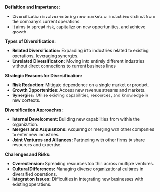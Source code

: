
**Definition and Importance:**
- Diversification involves entering new markets or industries distinct from the company’s current operations.
- It aims to spread risk, capitalize on new opportunities, and achieve growth.

**Types of Diversification:**
- **Related Diversification:** Expanding into industries related to existing operations, leveraging synergies.
- **Unrelated Diversification:** Moving into entirely different industries without direct connections to current business lines.

**Strategic Reasons for Diversification:**
- **Risk Reduction:** Mitigate dependence on a single market or product.
- **Growth Opportunities:** Access new revenue streams and markets.
- **Synergies:** Utilize existing capabilities, resources, and knowledge in new contexts.

**Diversification Approaches:**
- **Internal Development:** Building new capabilities from within the organization.
- **Mergers and Acquisitions:** Acquiring or merging with other companies to enter new industries.
- **Joint Ventures and Alliances:** Partnering with other firms to share resources and expertise.

**Challenges and Risks:**
- **Overextension:** Spreading resources too thin across multiple ventures.
- **Cultural Differences:** Managing diverse organizational cultures in diversified operations.
- **Integration Issues:** Difficulties in integrating new businesses with existing operations.